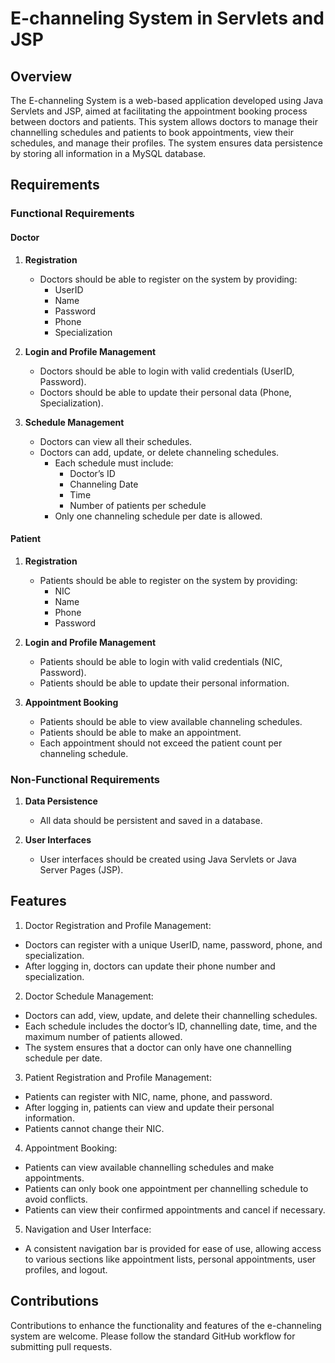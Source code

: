 # E-channeling System in Servlets and JSP

## Overview
The E-channeling System is a web-based application developed using Java Servlets and JSP, aimed at facilitating the appointment booking process between doctors and patients. This system allows doctors to manage their channelling schedules and patients to book appointments, view their schedules, and manage their profiles. The system ensures data persistence by storing all information in a MySQL database.

## Requirements

### Functional Requirements

#### Doctor
1. **Registration**
   - Doctors should be able to register on the system by providing:
     - UserID
     - Name
     - Password
     - Phone
     - Specialization

2. **Login and Profile Management**
   - Doctors should be able to login with valid credentials (UserID, Password).
   - Doctors should be able to update their personal data (Phone, Specialization).

3. **Schedule Management**
   - Doctors can view all their schedules.
   - Doctors can add, update, or delete channeling schedules.
     - Each schedule must include:
       - Doctor’s ID
       - Channeling Date
       - Time
       - Number of patients per schedule
     - Only one channeling schedule per date is allowed.

#### Patient
1. **Registration**
   - Patients should be able to register on the system by providing:
     - NIC
     - Name
     - Phone
     - Password

2. **Login and Profile Management**
   - Patients should be able to login with valid credentials (NIC, Password).
   - Patients should be able to update their personal information.

3. **Appointment Booking**
   - Patients should be able to view available channeling schedules.
   - Patients should be able to make an appointment.
   - Each appointment should not exceed the patient count per channeling schedule.

### Non-Functional Requirements
1. **Data Persistence**
   - All data should be persistent and saved in a database.

2. **User Interfaces**
   - User interfaces should be created using Java Servlets or Java Server Pages (JSP).
  

## Features
1. Doctor Registration and Profile Management:
- Doctors can register with a unique UserID, name, password, phone, and specialization.
- After logging in, doctors can update their phone number and specialization.
  
2. Doctor Schedule Management:

- Doctors can add, view, update, and delete their channelling schedules.
- Each schedule includes the doctor’s ID, channelling date, time, and the maximum number of patients allowed.
- The system ensures that a doctor can only have one channelling schedule per date.

3. Patient Registration and Profile Management:

- Patients can register with NIC, name, phone, and password.
- After logging in, patients can view and update their personal information.
- Patients cannot change their NIC.

4. Appointment Booking:

- Patients can view available channelling schedules and make appointments.
- Patients can only book one appointment per channelling schedule to avoid conflicts.
- Patients can view their confirmed appointments and cancel if necessary.

5. Navigation and User Interface:

- A consistent navigation bar is provided for ease of use, allowing access to various sections like appointment lists, personal appointments, user profiles, and logout.




## Contributions
Contributions to enhance the functionality and features of the e-channeling system are welcome. Please follow the standard GitHub workflow for submitting pull requests.
